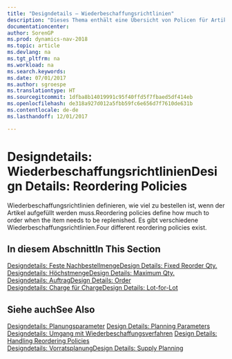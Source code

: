 ```yaml
---
title: "Designdetails – Wiederbeschaffungsrichtlinien"
description: "Dieses Thema enthält eine Übersicht von Policen für Artikelergänzungen."
documentationcenter: 
author: SorenGP
ms.prod: dynamics-nav-2018
ms.topic: article
ms.devlang: na
ms.tgt_pltfrm: na
ms.workload: na
ms.search.keywords: 
ms.date: 07/01/2017
ms.author: sgroespe
ms.translationtype: HT
ms.sourcegitcommit: 1dfba8b14019991c95f40ffd5f7fbaed5df414eb
ms.openlocfilehash: de318a927d012a5fbb59fc6e656d7f7610de631b
ms.contentlocale: de-de
ms.lasthandoff: 12/01/2017

---
```

# <a name="design-details-reordering-policies"></a><span data-ttu-id="f524f-103">Designdetails: Wiederbeschaffungsrichtlinien</span><span class="sxs-lookup"><span data-stu-id="f524f-103">Design Details: Reordering Policies</span></span>
<span data-ttu-id="f524f-104">Wiederbeschaffungsrichtlinien definieren, wie viel zu bestellen ist, wenn der Artikel aufgefüllt werden muss.</span><span class="sxs-lookup"><span data-stu-id="f524f-104">Reordering policies define how much to order when the item needs to be replenished.</span></span> <span data-ttu-id="f524f-105">Es gibt verschiedene Wiederbeschaffungsrichtlinien.</span><span class="sxs-lookup"><span data-stu-id="f524f-105">Four different reordering policies exist.</span></span>  

## <a name="in-this-section"></a><span data-ttu-id="f524f-106">In diesem Abschnitt</span><span class="sxs-lookup"><span data-stu-id="f524f-106">In This Section</span></span>  
[<span data-ttu-id="f524f-107">Designdetails: Feste Nachbestellmenge</span><span class="sxs-lookup"><span data-stu-id="f524f-107">Design Details: Fixed Reorder Qty.</span></span>](design-details-fixed-reorder-qty.md)  
[<span data-ttu-id="f524f-108">Designdetails: Höchstmenge</span><span class="sxs-lookup"><span data-stu-id="f524f-108">Design Details: Maximum Qty.</span></span>](design-details-maximum-qty.md)  
[<span data-ttu-id="f524f-109">Designdetails: Auftrag</span><span class="sxs-lookup"><span data-stu-id="f524f-109">Design Details: Order</span></span>](design-details-order.md)  
[<span data-ttu-id="f524f-110">Designdetails: Charge für Charge</span><span class="sxs-lookup"><span data-stu-id="f524f-110">Design Details: Lot-for-Lot</span></span>](design-details-lot-for-lot.md)  

## <a name="see-also"></a><span data-ttu-id="f524f-111">Siehe auch</span><span class="sxs-lookup"><span data-stu-id="f524f-111">See Also</span></span>  
<span data-ttu-id="f524f-112">[Designdetails: Planungsparameter](design-details-planning-parameters.md) </span><span class="sxs-lookup"><span data-stu-id="f524f-112">[Design Details: Planning Parameters](design-details-planning-parameters.md) </span></span>  
<span data-ttu-id="f524f-113">[Designdetails: Umgang mit Wiederbeschaffungsverfahren](design-details-handling-reordering-policies.md) </span><span class="sxs-lookup"><span data-stu-id="f524f-113">[Design Details: Handling Reordering Policies](design-details-handling-reordering-policies.md) </span></span>  
[<span data-ttu-id="f524f-114">Designdetails: Vorratsplanung</span><span class="sxs-lookup"><span data-stu-id="f524f-114">Design Details: Supply Planning</span></span>](design-details-supply-planning.md)


